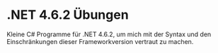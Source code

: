 # .NET 4.6.2 Übungen

Kleine C# Programme für .NET 4.6.2, um mich mit der Syntax und den Einschränkungen dieser Frameworkversion vertraut zu machen.
